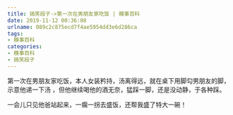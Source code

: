 ```yaml
---
title: 搞笑段子->第一次在男朋友家吃饭 | 糗事百科
date: 2019-11-12 00:36:08
urlname: 089c2c875ecd7f4ae5954dd3e6d286ca
tags: 
- 糗事百科
categories:
- 糗事百科
- 搞笑段子
---
```

第一次在男朋友家吃饭，本人女装矜持，汤离得远，就在桌下用脚勾男朋友的脚，示意他递一下汤 ，但他继续喝他的酒无奈，猛踩一脚，还是没动静，于各种踩。

一会儿只见他爸站起来，一瘸一拐去盛饭，还帮我盛了特大一碗！


